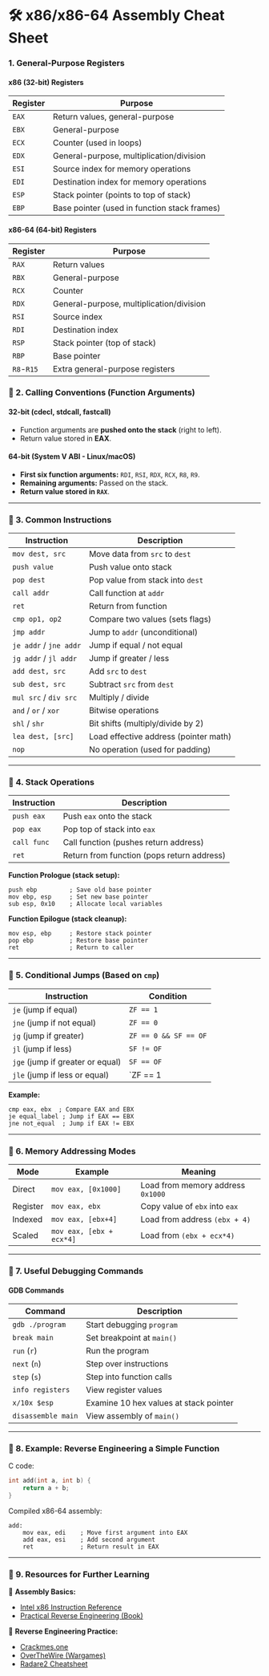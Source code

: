 # 🛠 **x86/x86-64 Assembly Cheat Sheet**  

### **1. General-Purpose Registers**
#### **x86 (32-bit) Registers**  
| Register | Purpose |
|----------|---------|
| `EAX`  | Return values, general-purpose |
| `EBX`  | General-purpose |
| `ECX`  | Counter (used in loops) |
| `EDX`  | General-purpose, multiplication/division |
| `ESI`  | Source index for memory operations |
| `EDI`  | Destination index for memory operations |
| `ESP`  | Stack pointer (points to top of stack) |
| `EBP`  | Base pointer (used in function stack frames) |

#### **x86-64 (64-bit) Registers**  
| Register | Purpose |
|----------|---------|
| `RAX`  | Return values |
| `RBX`  | General-purpose |
| `RCX`  | Counter |
| `RDX`  | General-purpose, multiplication/division |
| `RSI`  | Source index |
| `RDI`  | Destination index |
| `RSP`  | Stack pointer (top of stack) |
| `RBP`  | Base pointer |
| `R8`-`R15`  | Extra general-purpose registers |

### **📌 2. Calling Conventions (Function Arguments)**
#### **32-bit (cdecl, stdcall, fastcall)**
- Function arguments are **pushed onto the stack** (right to left).  
- Return value stored in **EAX**.  

#### **64-bit (System V ABI - Linux/macOS)**
- **First six function arguments:** `RDI`, `RSI`, `RDX`, `RCX`, `R8`, `R9`.  
- **Remaining arguments:** Passed on the stack.  
- **Return value stored in `RAX`**.  

---

### **📌 3. Common Instructions**
| Instruction | Description |
|------------|-------------|
| `mov dest, src` | Move data from `src` to `dest` |
| `push value` | Push value onto stack |
| `pop dest` | Pop value from stack into `dest` |
| `call addr` | Call function at `addr` |
| `ret` | Return from function |
| `cmp op1, op2` | Compare two values (sets flags) |
| `jmp addr` | Jump to `addr` (unconditional) |
| `je addr` / `jne addr` | Jump if equal / not equal |
| `jg addr` / `jl addr` | Jump if greater / less |
| `add dest, src` | Add `src` to `dest` |
| `sub dest, src` | Subtract `src` from `dest` |
| `mul src` / `div src` | Multiply / divide |
| `and` / `or` / `xor` | Bitwise operations |
| `shl` / `shr` | Bit shifts (multiply/divide by 2) |
| `lea dest, [src]` | Load effective address (pointer math) |
| `nop` | No operation (used for padding) |

---

### **📌 4. Stack Operations**
| Instruction | Description |
|------------|-------------|
| `push eax` | Push `eax` onto the stack |
| `pop eax` | Pop top of stack into `eax` |
| `call func` | Call function (pushes return address) |
| `ret` | Return from function (pops return address) |

**Function Prologue (stack setup):**
```assembly
push ebp         ; Save old base pointer
mov ebp, esp     ; Set new base pointer
sub esp, 0x10    ; Allocate local variables
```

**Function Epilogue (stack cleanup):**
```assembly
mov esp, ebp     ; Restore stack pointer
pop ebp          ; Restore base pointer
ret              ; Return to caller
```

---

### **📌 5. Conditional Jumps (Based on `cmp`)**
| Instruction | Condition |
|------------|-----------|
| `je` (jump if equal) | `ZF == 1` |
| `jne` (jump if not equal) | `ZF == 0` |
| `jg` (jump if greater) | `ZF == 0 && SF == OF` |
| `jl` (jump if less) | `SF != OF` |
| `jge` (jump if greater or equal) | `SF == OF` |
| `jle` (jump if less or equal) | `ZF == 1 || SF != OF` |

**Example:**
```assembly
cmp eax, ebx  ; Compare EAX and EBX
je equal_label ; Jump if EAX == EBX
jne not_equal  ; Jump if EAX != EBX
```

---

### **📌 6. Memory Addressing Modes**
| Mode | Example | Meaning |
|------|--------|---------|
| Direct | `mov eax, [0x1000]` | Load from memory address `0x1000` |
| Register | `mov eax, ebx` | Copy value of `ebx` into `eax` |
| Indexed | `mov eax, [ebx+4]` | Load from address `(ebx + 4)` |
| Scaled | `mov eax, [ebx + ecx*4]` | Load from `(ebx + ecx*4)` |

---

### **📌 7. Useful Debugging Commands**
#### **GDB Commands**
| Command | Description |
|---------|-------------|
| `gdb ./program` | Start debugging `program` |
| `break main` | Set breakpoint at `main()` |
| `run` (`r`) | Run the program |
| `next` (`n`) | Step over instructions |
| `step` (`s`) | Step into function calls |
| `info registers` | View register values |
| `x/10x $esp` | Examine 10 hex values at stack pointer |
| `disassemble main` | View assembly of `main()` |

---

### **📌 8. Example: Reverse Engineering a Simple Function**
C code:
```c
int add(int a, int b) {
    return a + b;
}
```
Compiled x86-64 assembly:
```assembly
add:
    mov eax, edi    ; Move first argument into EAX
    add eax, esi    ; Add second argument
    ret             ; Return result in EAX
```

---

### **📌 9. Resources for Further Learning**
📌 **Assembly Basics:**  
- [Intel x86 Instruction Reference](https://www.felixcloutier.com/x86/)  
- [Practical Reverse Engineering (Book)](https://www.nostarch.com/ReverseEngineering.htm)  

📌 **Reverse Engineering Practice:**  
- [Crackmes.one](https://crackmes.one/)  
- [OverTheWire (Wargames)](https://overthewire.org/wargames/)  
- [Radare2 Cheatsheet](https://github.com/radareorg/radare2/blob/master/doc/cheatsheet.md)  
